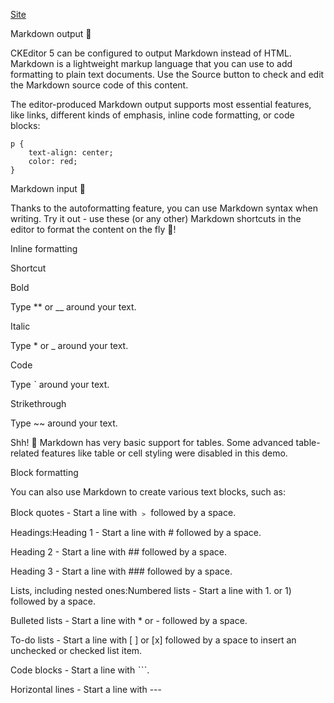 [Site](https://onlinemarkdowneditor.dev/)

Markdown output 🛫

CKEditor 5 can be configured to output Markdown instead of HTML. Markdown is a lightweight markup language that you can use to add formatting to plain text documents. Use the Source button to check and edit the Markdown source code of this content.

The editor-produced Markdown output supports most essential features, like links, different kinds of emphasis, inline code formatting, or code blocks:

    p {
        text-align: center;
        color: red;
    }

Markdown input 🛬

Thanks to the autoformatting feature, you can use Markdown syntax when writing. Try it out - use these (or any other) Markdown shortcuts in the editor to format the content on the fly 🚀!

Inline formatting

Shortcut

Bold

Type ** or __ around your text.

Italic

Type * or _ around your text.

Code

Type ˋ around your text.

Strikethrough

Type ~~ around your text.

Shh! 🤫 Markdown has very basic support for tables. Some advanced table-related features like table or cell styling were disabled in this demo.

Block formatting

You can also use Markdown to create various text blocks, such as:

Block quotes - Start a line with ﹥ followed by a space.

Headings:Heading 1 - Start a line with # followed by a space.

Heading 2 - Start a line with ## followed by a space.

Heading 3 - Start a line with ### followed by a space.

Lists, including nested ones:Numbered lists - Start a line with 1. or 1) followed by a space.

Bulleted lists - Start a line with * or - followed by a space.

To-do lists - Start a line with [ ] or [x] followed by a space to insert an unchecked or checked list item.

Code blocks - Start a line with ˋˋˋ.

Horizontal lines - Start a line with ---
